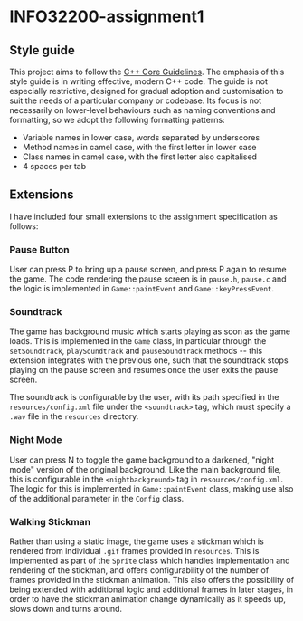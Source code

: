 # INFO32200-assignment1

## Style guide

This project aims to follow the [C++ Core Guidelines](https://github.com/isocpp/CppCoreGuidelines). The emphasis of this style guide is in writing effective, modern C++ code. The guide is not especially restrictive, designed for gradual adoption and customisation to suit the needs of a particular company or codebase. Its focus is not necessarily on lower-level behaviours such as naming conventions and formatting, so we adopt the following formatting patterns:

+ Variable names in lower case, words separated by underscores
+ Method names in camel case, with the first letter in lower case
+ Class names in camel case, with the first letter also capitalised
+ 4 spaces per tab


## Extensions 

I have included four small extensions to the assignment specification as follows:

### Pause Button 

User can press P to bring up a pause screen, and press P again to resume the game. The code rendering the pause screen is in `pause.h`, `pause.c` and the logic is implemented in `Game::paintEvent` and `Game::keyPressEvent`.

### Soundtrack

The game has background music which starts playing as soon as the game loads. This is implemented in the `Game` class, in particular through the `setSoundtrack`, `playSoundtrack` and `pauseSoundtrack` methods -- this extension integrates with the previous one, such that the soundtrack stops playing on the pause screen and resumes once the user exits the pause screen. 

The soundtrack  is configurable by the user, with its path specified in the `resources/config.xml` file under the `<soundtrack>` tag, which must specify a `.wav` file in the `resources` directory. 

### Night Mode

User can press N to toggle the game background to a darkened, "night mode" version of the original background. Like the main background file, this is configurable in the `<nightbackground>` tag in `resources/config.xml`. The logic for this is implemented in `Game::paintEvent` class, making use also of the additional parameter in the `Config` class.

### Walking Stickman

Rather than using a static image, the game uses a stickman which is rendered from individual `.gif` frames provided in `resources`. This is implemented as part of the `Sprite` class which handles implementation and rendering of the stickman, and offers configurability of the number of frames provided in the stickman animation. This also offers the possibility of being extended with additional logic and additional frames in later stages, in order to have the stickman animation change dynamically as it speeds up, slows down and turns around. 
